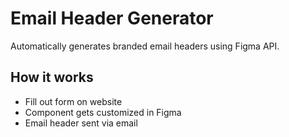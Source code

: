 # Email Header Generator

Automatically generates branded email headers using Figma API.

## How it works
- Fill out form on website
- Component gets customized in Figma  
- Email header sent via email
